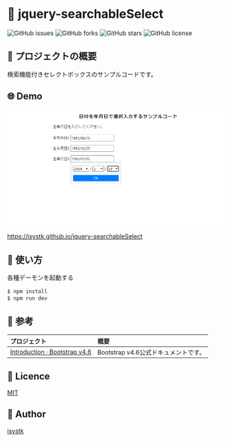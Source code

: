 🌙 jquery-searchableSelect
====

![GitHub issues](https://img.shields.io/github/issues/isystk/jquery-searchableSelect)
![GitHub forks](https://img.shields.io/github/forks/isystk/jquery-searchableSelect)
![GitHub stars](https://img.shields.io/github/stars/isystk/jquery-searchableSelect)
![GitHub license](https://img.shields.io/github/license/isystk/jquery-searchableSelect)

## 📗 プロジェクトの概要

検索機能付きセレクトボックスのサンプルコードです。

## 🌐 Demo

![demo](./demo.png "demo")

https://isystk.github.io/jquery-searchableSelect

## 💬 使い方

各種デーモンを起動する
```
$ npm install
$ npm run dev
```

## 🎨 参考

| プロジェクト                                                                                   | 概要                        |
|:-----------------------------------------------------------------------------------------|:--------------------------|
| [Introduction · Bootstrap v4.6](https://getbootstrap.com/docs/4.6/getting-started/introduction/) | Bootstrap v4.6公式ドキュメントです。 |


## 🎫 Licence

[MIT](https://github.com/isystk/jquery-searchableSelect/blob/master/LICENSE)

## 👀 Author

[isystk](https://github.com/isystk)



